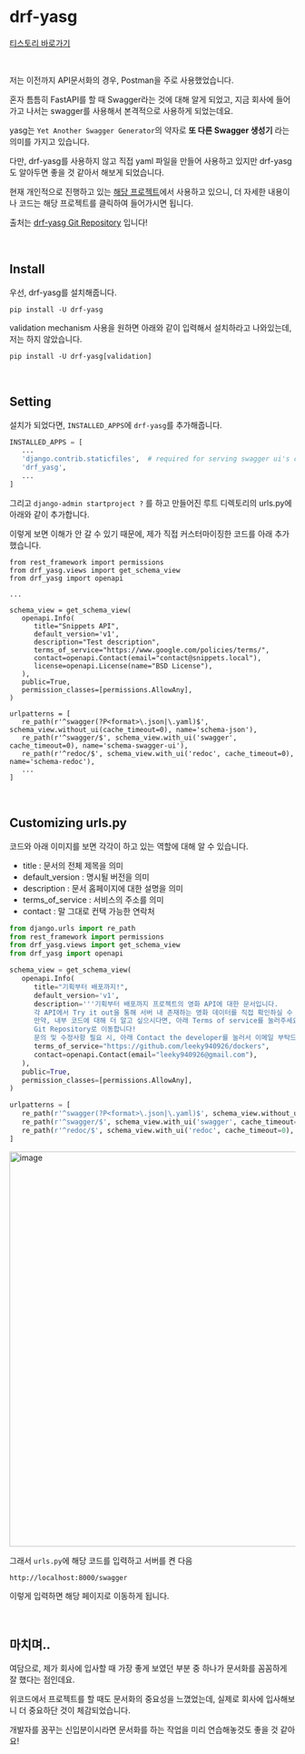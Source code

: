 # drf-yasg

[티스토리 바로가기](https://kyleeee.tistory.com/entry/TIL26-drf-yasg)

<br>

저는 이전까지 API문서화의 경우, Postman을 주로 사용했었습니다. 

혼자 틈틈히 FastAPI를 할 때 Swagger라는 것에 대해 알게 되었고, 지금 회사에 들어가고 나서는 swagger를 사용해서 본격적으로 사용하게 되었는데요.

yasg는 ```Yet Another Swagger Generator```의 약자로 **또 다른 Swagger 생성기** 라는 의미를 가지고 있습니다.

다만, drf-yasg를 사용하지 않고 직접 yaml 파일을 만들어 사용하고 있지만 drf-yasg도 알아두면 좋을 것 같아서 해보게 되었습니다.

현재 개인적으로 진행하고 있는 [해당 프로젝트](https://github.com/leeky940926/dockers)에서 사용하고 있으니, 더 자세한 내용이나 코드는 해당 프로젝트를 클릭하여 들어가시면 됩니다.

출처는 [drf-yasg Git Repository](https://github.com/axnsan12/drf-yasg) 입니다!

<br>

## Install

우선, drf-yasg를 설치해줍니다.

```shell
pip install -U drf-yasg
```

validation mechanism 사용을 원하면 아래와 같이 입력해서 설치하라고 나와있는데, 저는 하지 않았습니다.

```shell
pip install -U drf-yasg[validation]
```

<br>

## Setting

설치가 되었다면, ```INSTALLED_APPS```에 ```drf-yasg```를 추가해줍니다.

```python
INSTALLED_APPS = [
   ...
   'django.contrib.staticfiles',  # required for serving swagger ui's css/js files
   'drf_yasg',
   ...
]
```

그리고 ```django-admin startproject ?``` 를 하고 만들어진 루트 디렉토리의 urls.py에 아래와 같이 추가합니다.

이렇게 보면 이해가 안 갈 수 있기 때문에, 제가 직접 커스터마이징한 코드를 아래 추가했습니다.

```
from rest_framework import permissions
from drf_yasg.views import get_schema_view
from drf_yasg import openapi

...

schema_view = get_schema_view(
   openapi.Info(
      title="Snippets API",
      default_version='v1',
      description="Test description",
      terms_of_service="https://www.google.com/policies/terms/",
      contact=openapi.Contact(email="contact@snippets.local"),
      license=openapi.License(name="BSD License"),
   ),
   public=True,
   permission_classes=[permissions.AllowAny],
)

urlpatterns = [
   re_path(r'^swagger(?P<format>\.json|\.yaml)$', schema_view.without_ui(cache_timeout=0), name='schema-json'),
   re_path(r'^swagger/$', schema_view.with_ui('swagger', cache_timeout=0), name='schema-swagger-ui'),
   re_path(r'^redoc/$', schema_view.with_ui('redoc', cache_timeout=0), name='schema-redoc'),
   ...
]
```

<br>

## Customizing urls.py

코드와 아래 이미지를 보면 각각이 하고 있는 역할에 대해 알 수 있습니다.

* title : 문서의 전체 제목을 의미
* default_version : 명시될 버전을 의미
* description : 문서 홈페이지에 대한 설명을 의미
* terms_of_service : 서비스의 주소를 의미
* contact : 말 그대로 컨택 가능한 연락처

```python
from django.urls import re_path
from rest_framework import permissions
from drf_yasg.views import get_schema_view
from drf_yasg import openapi

schema_view = get_schema_view(
   openapi.Info(
      title="기획부터 배포까지!",
      default_version='v1',
      description='''기획부터 배포까지 프로젝트의 영화 API에 대한 문서입니다. 
      각 API에서 Try it out을 통해 서버 내 존재하는 영화 데이터를 직접 확인하실 수 있습니다!
      만약, 내부 코드에 대해 더 알고 싶으시다면, 아래 Terms of service를 눌러주세요!
      Git Repository로 이동합니다!
      문의 및 수정사항 필요 시, 아래 Contact the developer를 눌러서 이메일 부탁드립니다!''',
      terms_of_service="https://github.com/leeky940926/dockers",
      contact=openapi.Contact(email="leeky940926@gmail.com"),
   ),
   public=True,
   permission_classes=[permissions.AllowAny],
)

urlpatterns = [
   re_path(r'^swagger(?P<format>\.json|\.yaml)$', schema_view.without_ui(cache_timeout=0), name='schema-json'),
   re_path(r'^swagger/$', schema_view.with_ui('swagger', cache_timeout=0), name='schema-swagger-ui'),
   re_path(r'^redoc/$', schema_view.with_ui('redoc', cache_timeout=0), name='schema-redoc'),
]
```

<img width="694" alt="image" src="https://user-images.githubusercontent.com/88086271/171985351-4ec37ef9-0d62-4671-a184-1cfee899cdec.png">

그래서 ```urls.py```에 해당 코드를 입력하고 서버를 켠 다음 
```shell
http://localhost:8000/swagger
```
이렇게 입력하면 해당 페이지로 이동하게 됩니다.

<br>

## 마치며..

여담으로, 제가 회사에 입사할 때 가장 좋게 보였던 부분 중 하나가 문서화를 꼼꼼하게 잘 했다는 점인데요.

위코드에서 프로젝트를 할 때도 문서화의 중요성을 느꼈었는데, 실제로 회사에 입사해보니 더 중요하단 것이 체감되었습니다.

개발자를 꿈꾸는 신입분이시라면 문서화를 하는 작업을 미리 연습해놓것도 좋을 것 같아요!
